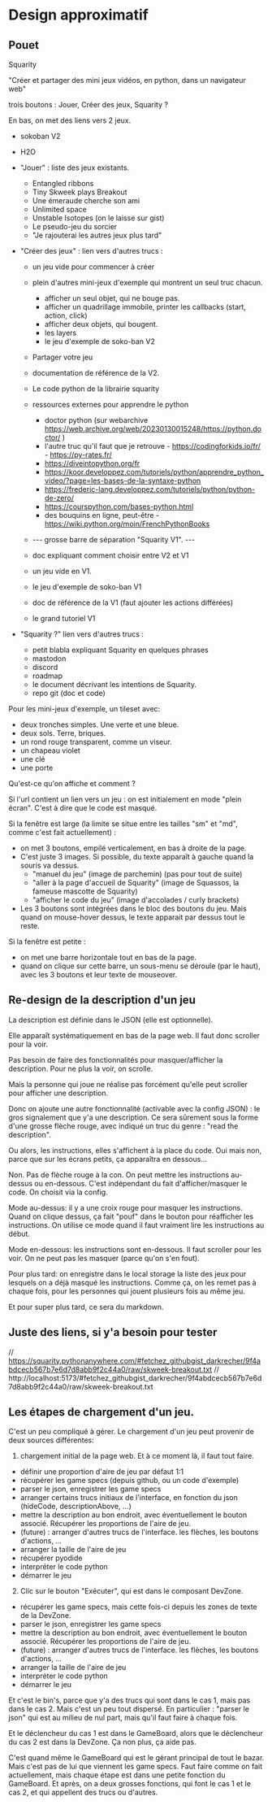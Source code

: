 # Design approximatif

## Pouet

Squarity

"Créer et partager des mini jeux vidéos, en python, dans un navigateur web"

trois boutons : Jouer, Créer des jeux, Squarity ?

En bas, on met des liens vers 2 jeux.
 - sokoban V2
 - H2O


 - "Jouer" : liste des jeux existants.
   * Entangled ribbons
   * Tiny Skweek plays Breakout
   * Une émeraude cherche son ami
   * Unlimited space
   * Unstable Isotopes (on le laisse sur gist)
   * Le pseudo-jeu du sorcier
   * "Je rajouterai les autres jeux plus tard"
 - "Créer des jeux" : lien vers d'autres trucs :
   * un jeu vide pour commencer à créer
   * plein d'autres mini-jeux d'exemple qui montrent un seul truc chacun.
     * afficher un seul objet, qui ne bouge pas.
     * afficher un quadrillage immobile, printer les callbacks (start, action, click)
     * afficher deux objets, qui bougent.
     * les layers
     * le jeu d'exemple de soko-ban V2
   * Partager votre jeu
   * documentation de référence de la V2.
   * Le code python de la librairie squarity
   * ressources externes pour apprendre le python
     * doctor python (sur webarchive https://web.archive.org/web/20230130015248/https://python.doctor/ )
     * l'autre truc qu'il faut que je retrouve - https://codingforkids.io/fr/ - https://py-rates.fr/
     * https://diveintopython.org/fr
     * https://koor.developpez.com/tutoriels/python/apprendre_python_video/?page=les-bases-de-la-syntaxe-python
     * https://frederic-lang.developpez.com/tutoriels/python/python-de-zero/
     * https://courspython.com/bases-python.html
     * des bouquins en ligne, peut-être - https://wiki.python.org/moin/FrenchPythonBooks

   * --- grosse barre de séparation "Squarity V1". ---
   * doc expliquant comment choisir entre V2 et V1
   * un jeu vide en V1.
   * le jeu d'exemple de soko-ban V1
   * doc de référence de la V1 (faut ajouter les actions différées)
   * le grand tutoriel V1
 - "Squarity ?" lien vers d'autres trucs :
   * petit blabla expliquant Squarity en quelques phrases
   * mastodon
   * discord
   * roadmap
   * le document décrivant les intentions de Squarity.
   * repo git (doc et code)

Pour les mini-jeux d'exemple, un tileset avec:

 - deux tronches simples. Une verte et une bleue.
 - deux sols. Terre, briques.
 - un rond rouge transparent, comme un viseur.
 - un chapeau violet
 - une clé
 - une porte

Qu'est-ce qu'on affiche et comment ?

Si l'url contient un lien vers un jeu : on est initialement en mode "plein écran". C'est à dire que le code est masqué.

Si la fenêtre est large (la limite se situe entre les tailles "sm" et "md", comme c'est fait actuellement) :

 - on met 3 boutons, empilé verticalement, en bas à droite de la page.
 - C'est juste 3 images. Si possible, du texte apparaît à gauche quand la souris va dessus.
   * "manuel du jeu" (image de parchemin) (pas pour tout de suite)
   * "aller à la page d'accueil de Squarity" (image de Squassos, la fameuse mascotte de Squarity)
   * "afficher le code du jeu" (image d'accolades / curly brackets)
 - Les 3 boutons sont intégrées dans le bloc des boutons du jeu. Mais quand on mouse-hover dessus, le texte apparait par dessus tout le reste.

Si la fenêtre est petite :

 - on met une barre horizontale tout en bas de la page.
 - quand on clique sur cette barre, un sous-menu se déroule (par le haut), avec les 3 boutons et leur texte de mouseover.


## Re-design de la description d'un jeu

La description est définie dans le JSON (elle est optionnelle).

Elle apparaît systématiquement en bas de la page web. Il faut donc scroller pour la voir.

Pas besoin de faire des fonctionnalités pour masquer/afficher la description. Pour ne plus la voir, on scrolle.

Mais la personne qui joue ne réalise pas forcément qu'elle peut scroller pour afficher une description.

Donc on ajoute une autre fonctionnalité (activable avec la config JSON) : le gros signalement que y'a une description. Ce sera sûrement sous la forme d'une grosse flèche rouge, avec indiqué un truc du genre : "read the description".

Ou alors, les instructions, elles s'affichent à la place du code. Oui mais non, parce que sur les écrans petits, ça apparaîtra en dessous...

Non. Pas de flèche rouge à la con. On peut mettre les instructions au-dessus ou en-dessous. C'est indépendant du fait d'afficher/masquer le code. On choisit via la config.

Mode au-dessus: il y a une croix rouge pour masquer les instructions. Quand on clique dessus, ça fait "pouf" dans le bouton pour réafficher les instructions. On utilise ce mode quand il faut vraiment lire les instructions au début.

Mode en-dessous: les instructions sont en-dessous. Il faut scroller pour les voir. On ne peut pas les masquer (parce qu'on s'en fout).

Pour plus tard: on enregistre dans le local storage la liste des jeux pour lesquels on a déjà masqué les instructions. Comme ça, on les remet pas à chaque fois, pour les personnes qui jouent plusieurs fois au même jeu.

Et pour super plus tard, ce sera du markdown.


## Juste des liens, si y'a besoin pour tester

// https://squarity.pythonanywhere.com/#fetchez_githubgist_darkrecher/9f4abdcecb567b7e6d7d8abb9f2c44a0/raw/skweek-breakout.txt
// http://localhost:5173/#fetchez_githubgist_darkrecher/9f4abdcecb567b7e6d7d8abb9f2c44a0/raw/skweek-breakout.txt


## Les étapes de chargement d'un jeu.

C'est un peu compliqué à gérer.
Le chargement d'un jeu peut provenir de deux sources différentes:

1. chargement initial de la page web. Et à ce moment là, il faut tout faire.

  - définir une proportion d'aire de jeu par défaut 1:1
  - récupérer les game specs (depuis github, ou un code d'exemple)
  - parser le json, enregistrer les game specs
  - arranger certains trucs initiaux de l'interface, en fonction du json (hideCode, descriptionAbove, ...)
  - mettre la description au bon endroit, avec éventuellement le bouton associé. Récupérer les proportions de l'aire de jeu.
  - (future) : arranger d'autres trucs de l'interface. les flèches, les boutons d'actions, ...
  - arranger la taille de l'aire de jeu
  - récupérer pyodide
  - interpréter le code python
  - démarrer le jeu

2. Clic sur le bouton "Exécuter", qui est dans le composant DevZone.

  - récupérer les game specs, mais cette fois-ci depuis les zones de texte de la DevZone.
  - parser le json, enregistrer les game specs
  - mettre la description au bon endroit, avec éventuellement le bouton associé. Récupérer les proportions de l'aire de jeu.
  - (future) : arranger d'autres trucs de l'interface. les flèches, les boutons d'actions, ...
  - arranger la taille de l'aire de jeu
  - interpréter le code python
  - démarrer le jeu

Et c'est le bin's, parce que y'a des trucs qui sont dans le cas 1, mais pas dans le cas 2. Mais c'est un peu tout dispersé. En particulier : "parser le json" qui est au milieu de nul part, mais qu'il faut faire à chaque fois.

Et le déclencheur du cas 1 est dans le GameBoard, alors que le déclencheur du cas 2 est dans la DevZone. Ça non plus, ça aide pas.

C'est quand même le GameBoard qui est le gérant principal de tout le bazar. Mais c'est pas de lui que viennent les game specs. Faut faire comme on fait actuellement, mais chaque étape est dans une petite fonction du GameBoard. Et après, on a deux grosses fonctions, qui font le cas 1 et le cas 2, et qui appellent des trucs ou d'autres.

